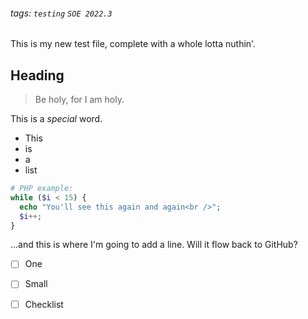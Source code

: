 ###### tags: `testing` `SOE 2022.3`

This is my new test file, complete with a whole lotta nuthin'.

## Heading

> Be holy, for I am holy.

This is a *special* word.

- This
- is
- a
- list

```php
# PHP example:
while ($i < 15) {
  echo "You'll see this again and again<br />";
  $i++;
}
```

...and this is where I'm going to add a line. Will it flow back to GitHub?

- [ ] One
- [ ] Small
- [ ] Checklist

